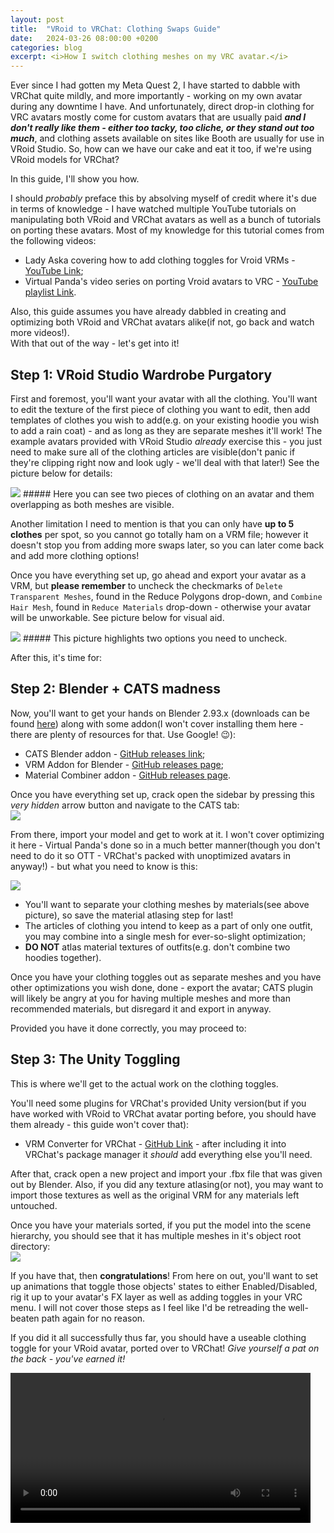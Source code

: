 ```yaml
---
layout: post
title:  "VRoid to VRChat: Clothing Swaps Guide"
date:   2024-03-26 08:00:00 +0200
categories: blog
excerpt: <i>How I switch clothing meshes on my VRC avatar.</i>
---
```


Ever since I had gotten my Meta Quest 2, I have started to dabble with VRChat quite mildly, and more importantly - working on my own avatar during any downtime I have. And unfortunately, direct drop-in clothing for VRC avatars mostly come for custom avatars that are usually paid ***and I don't really like them - either too tacky, too cliche, or they stand out too much***, and clothing assets available on sites like Booth are usually for use in VRoid Studio. So, how can we have our cake and eat it too, if we're using VRoid models for VRChat?

In this guide, I'll show you how.

I should *probably* preface this by absolving myself of credit where it's due in terms of knowledge - I have watched multiple YouTube tutorials on manipulating both VRoid and VRChat avatars as well as a bunch of tutorials on porting these avatars. Most of my knowledge for this tutorial comes from the following videos:

- Lady Aska covering how to add clothing toggles for Vroid VRMs - [YouTube Link][ladyaska];
- Virtual Panda's video series on porting Vroid avatars to VRC - [YouTube playlist Link][virtualpanda].

Also, this guide assumes you have already dabbled in creating and optimizing both VRoid and VRChat avatars alike(if not, go back and watch more videos!).<br>
With that out of the way - let's get into it!

## Step 1: VRoid Studio Wardrobe Purgatory

First and foremost, you'll want your avatar with all the clothing. You'll want to edit the texture of the first piece of clothing you want to edit, then add templates of clothes you wish to add(e.g. on your existing hoodie you wish to add a rain coat) - and as long as they are separate meshes it'll work!
The example avatars provided with VRoid Studio *already* exercise this - you just need to make sure all of the clothing articles are visible(don't panic if they're clipping right now and look ugly - we'll deal with that later!) See the picture below for details:

<img src="/assets/posts/2024-mar/vroid2vrc_pic1.png" width="auto" height="auto">
##### Here you can see two pieces of clothing on an avatar and them overlapping as both meshes are visible.

Another limitation I need to mention is that you can only have **up to 5 clothes** per spot, so you cannot go totally ham on a VRM file; however it doesn't stop you from adding more swaps later, so you can later come back and add more clothing options!

Once you have everything set up, go ahead and export your avatar as a VRM, but **please remember** to uncheck the checkmarks of `Delete Transparent Meshes`, found in the Reduce Polygons drop-down, and `Combine Hair Mesh`, found in `Reduce Materials` drop-down - otherwise your avatar will be unworkable. See picture below for visual aid.

<img src="/assets/posts/2024-mar/vroid2vrc_pic2.png" width="auto" height="auto">
##### This picture highlights two options you need to uncheck.

After this, it's time for:

## Step 2: Blender + CATS madness

Now, you'll want to get your hands on Blender 2.93.x (downloads can be found [here][blender_dl]) along with some addon(I won't cover installing them here - there are plenty of resources for that. Use Google! 😉):
- CATS Blender addon - [GitHub releases link][cats_git_dl];
- VRM Addon for Blender - [GitHub releases page][vrm_addon_dl];
- Material Combiner addon - [GitHub releases page][mat_comb_dl].

Once you have everything set up, crack open the sidebar by pressing this *very hidden* arrow button and navigate to the CATS tab:<br>
<img src="/assets/posts/2024-mar/vroid2vrc_pic3.png" width="auto" height="auto">

From there, import your model and get to work at it. I won't cover optimizing it here - Virtual Panda's done so in a much better manner(though you don't need to do it so OTT - VRChat's packed with unoptimized avatars in anyway!) - but what you need to know is this:

<img src="/assets/posts/2024-mar/vroid2vrc_pic4.png" width="auto" height="auto">

- You'll want to separate your clothing meshes by materials(see above picture), so save the material atlasing step for last!
- The articles of clothing you intend to keep as a part of only one outfit, you may combine into a single mesh for ever-so-slight optimization;
- **DO NOT** atlas material textures of outfits(e.g. don't combine two hoodies together).

Once you have your clothing toggles out as separate meshes and you have other optimizations you wish done, done - export the avatar; CATS plugin will likely be angry at you for having multiple meshes and more than recommended materials, but disregard it and export in anyway.

Provided you have it done correctly, you may proceed to:

## Step 3: The Unity Toggling

This is where we'll get to the actual work on the clothing toggles.

You'll need some plugins for VRChat's provided Unity version(but if you have worked with VRoid to VRChat avatar porting before, you should have them already - this guide won't cover that):

- VRM Converter for VRChat - [GitHub Link][vrm_conv_dl] - after including it into VRChat's package manager it *should* add everything else you'll need.

After that, crack open a new project and import your .fbx file that was given out by Blender. Also, if you did any texture atlasing(or not), you may want to import those textures as well as the original VRM for any materials left untouched.

Once you have your materials sorted, if you put the model into the scene hierarchy, you should see that it has multiple meshes in it's object root directory:<br>
<img src="/assets/posts/2024-mar/vroid2vrc_pic5.png" width="auto" height="auto">

If you have that, then **congratulations**! From here on out, you'll want to set up animations that toggle those objects' states to either Enabled/Disabled, rig it up to your avatar's FX layer as well as adding toggles in your VRC menu. I will not cover those steps as I feel like I'd be retreading the well-beaten path again for no reason.

If you did it all successfully thus far, you should have a useable clothing toggle for your VRoid avatar, ported over to VRChat! *Give yourself a pat on the back - you've earned it!*

<video controls width="480">
  <source src="/assets/posts/2024-mar/vroid2vrc_clothes.webm" type="video/webm" />
</video><br>


[ladyaska]: https://www.youtube.com/watch?v=byDLGQPmPIs
[virtualpanda]: https://www.youtube.com/playlist?list=PLfZCp_nYupQ5Na1CkC2M-Qe59928ujcY_

[blender_dl]: https://download.blender.org/release/Blender2.93/
[cats_git_dl]: https://github.com/absolute-quantum/cats-blender-plugin/releases
[vrm_addon_dl]: https://github.com/saturday06/VRM-Addon-for-Blender/releases/tag/2_20_35
[mat_comb_dl]: https://github.com/Grim-es/material-combiner-addon/releases

[vrm_conv_dl]: https://github.com/esperecyan/VRMConverterForVRChat

